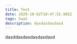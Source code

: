 ```yaml
---
title: Test
date: 2020-10-02T10:47:55.905Z
tags: SaaS
description: dasdasdasdasd
---
```

dasddasdasdasdasdasd
